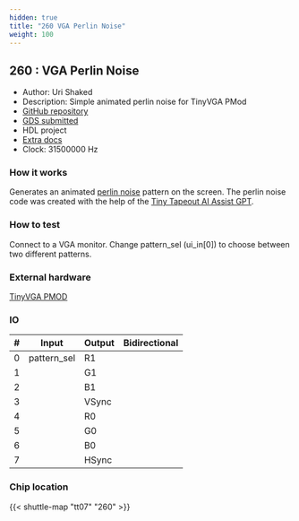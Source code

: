 ```yaml
---
hidden: true
title: "260 VGA Perlin Noise"
weight: 100
---
```


## 260 : VGA Perlin Noise

* Author: Uri Shaked
* Description: Simple animated perlin noise for TinyVGA PMod
* [GitHub repository](https://github.com/urish/tt07-vga-perlin)
* [GDS submitted](https://github.com/urish/tt07-vga-perlin/actions/runs/9148764103)
* HDL project
* [Extra docs]()
* Clock: 31500000 Hz

<!---

This file is used to generate your project datasheet. Please fill in the information below and delete any unused
sections.

You can also include images in this folder and reference them in the markdown. Each image must be less than
512 kb in size, and the combined size of all images must be less than 1 MB.
-->


### How it works

Generates an animated [perlin noise](https://en.wikipedia.org/wiki/Perlin_noise) pattern on the screen. The perlin noise code was created with the help of the [Tiny Tapeout AI Assist GPT](https://chatgpt.com/g/g-NDGYkKtDy-tiny-tapeout-ai-assist).

### How to test

Connect to a VGA monitor. Change pattern_sel (ui_in[0]) to choose between two different patterns.

### External hardware

[TinyVGA PMOD](https://github.com/mole99/tiny-vga)


### IO

| #             | Input    | Output   | Bidirectional   |
| ------------- | -------- | -------- | --------------- |
| 0 | pattern_sel  | R1  |         |
| 1 |   | G1  |         |
| 2 |   | B1  |         |
| 3 |   | VSync  |         |
| 4 |   | R0  |         |
| 5 |   | G0  |         |
| 6 |   | B0  |         |
| 7 |   | HSync  |         |


### Chip location

{{< shuttle-map "tt07" "260" >}}
